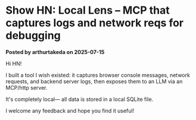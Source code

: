 # Show HN: Local Lens – MCP that captures logs and network reqs for debugging

**Posted by arthurtakeda on 2025-07-15**

Hi HN!

I built a tool I wish existed: it captures browser console messages, network requests, and backend server logs, then exposes them to an LLM via an MCP/http server.

It's completely local— all data is stored in a local SQLite file.

I welcome any feedback and hope you find it useful!